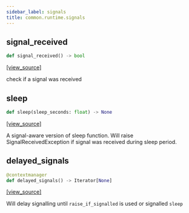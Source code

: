 ```yaml
---
sidebar_label: signals
title: common.runtime.signals
---
```


## signal\_received

```python
def signal_received() -> bool
```

[[view_source]](https://github.com/dlt-hub/dlt/blob/9857029af018a582dd24da4070562f58bb7e9fc5/dlt/common/runtime/signals.py#L35)

check if a signal was received

## sleep

```python
def sleep(sleep_seconds: float) -> None
```

[[view_source]](https://github.com/dlt-hub/dlt/blob/9857029af018a582dd24da4070562f58bb7e9fc5/dlt/common/runtime/signals.py#L40)

A signal-aware version of sleep function. Will raise SignalReceivedException if signal was received during sleep period.

## delayed\_signals

```python
@contextmanager
def delayed_signals() -> Iterator[None]
```

[[view_source]](https://github.com/dlt-hub/dlt/blob/9857029af018a582dd24da4070562f58bb7e9fc5/dlt/common/runtime/signals.py#L51)

Will delay signalling until `raise_if_signalled` is used or signalled `sleep`

